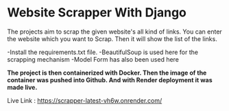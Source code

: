 # Website Scrapper With Django
The projects aim to scrap the given website's all kind of links. You can enter the website which you want to Scrap. Then it will show the list of the links. 

-Install the requirements.txt file.
-BeautifulSoup is used here for the scrapping mechanism
-Model Form has also been used here

**The project is then containerized with Docker. Then the image of the container was pushed into Github. And with Render deployment it was made live.**

Live Link : https://scrapper-latest-vh6w.onrender.com/

